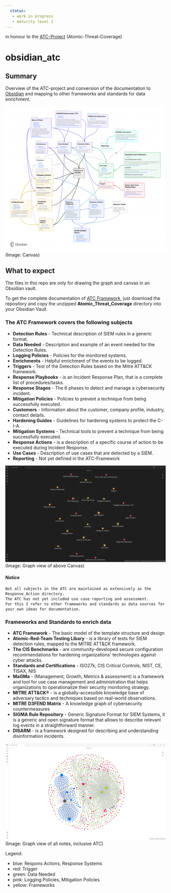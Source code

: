 ```yaml
---
  status: 
   - work in progress
   - maturity level 1
---
```


in honour to the [ATC-Project](https://github.com/atc-project|ATC-Project) (Atomic-Threat-Coverage)

# obsidian_atc

## Summary 

Overview of the ATC-project and conversion of the documentation to [Obsidian](obsidian.md) and mapping to other frameworks and standards for data enrichment.

![](https://github.com/malleVF/obsidian_atc/blob/main/images/Canvas.png)
(Image: Canvas)

## What to expect
The files in this repo are only for drawing the graph and canvas in an Obsidian vault.

To get the complete documentation of [ATC Framework](https://github.com/atc-project/atomic-threat-coverage), just download the repository and copy the unzipped **Atomic_Threat_Coverage** directory into your Obsidian Vault.

### The ATC Framework covers the following subjects

- **Detection Rules** - Technical description of SIEM rules in a generic format.
- **Data Needed** - Description and example of an event needed for the Detection Rules.
- **Logging Policies** - Policies for the monitored systems.
- **Enrichments** - Helpful enrichment of the events to be logged.
- **Triggers** - Test of the Detection Rules based on the Mitre ATT&CK framework.
- **Response Playbooks** - is an Incident Response Plan, that is a complete list of procedures/tasks.
- **Response Stages** - The 6 phases to detect and manage a cybersecurity incident.
- **Mitigation Policies** - Policies to prevent a technique from being successfully executed.
- **Customers** - Information about the customer, company profile, industry, contact details.
- **Hardening Guides** - Guidelines for hardening systems to protect the C-I-A.
- **Mitigation Systems** - Technical tools to prevent a technique from being successfully executed.
- **Response Actions** - is a description of a specific course of action to be executed during Incident Response.
- **Use Cases** - Description of use cases that are detected by a SIEM.
- **Reporting** - Not yet defined in the ATC-Framework

![](https://github.com/malleVF/obsidian_atc/blob/main/images/Graph_View.png)
(Image: Graph view of above Canvas)

#### Notice

~~~
Not all subjects in the ATC are maintained as extensively as the Response_Action directory. 
The ATC has not yet included use case reporting and assessment.
For this I refer to other frameworks and standards as data sources for your own ideas for documentation.
~~~

### Frameworks and Standards to enrich data

- **ATC Framework** - The basic model of the template structure and design
- **Atomic-Red-Team Testing Libary** - is a library of tests for SIEM detection rules, mapped to the MITRE ATT&CK framework.
- **The CIS Benchmarks** - are community-developed secure configuration recommendations for hardening organizations' technologies against cyber attacks.
- **Standards and Certifications** - ISO27k, CIS Critical Controls, NIST, CE, TISAX, NIS
- **MaGMa** - (Management, Growth, Metrics & assessment) is a framework and tool for use case management and administration that helps organizations to operationalize their security monitoring strategy.
- **MITRE ATT&CK®** -  is a globally-accessible knowledge base of adversary tactics and techniques based on real-world observations.
- **MITRE D3FEND Matrix** - A knowledge graph of cybersecurity countermeasures
- **SIGMA Rule Repository** - Generic Signature Format for SIEM Systems, it is a generic and open signature format that allows to describe relevant log events in a straightforward manner.
- **DISARM** - is a framework designed for describing and understanding disinformation incidents. 

![](https://github.com/malleVF/obsidian_atc/blob/main/images/Graph_All.png)
(Image: Graph view of all notes, inclusive ATC)

Legend: 
- blue: Respons Actions, Response Systems
- red: Trigger
- green: Data Needed
- pink: Logging Policies, Mitigation Policies
- yellow: Frameworks


